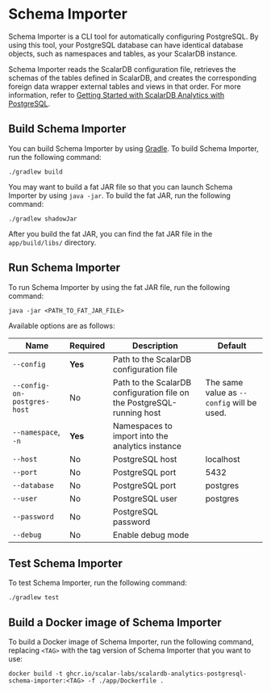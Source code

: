 # Schema Importer

Schema Importer is a CLI tool for automatically configuring PostgreSQL. By using this tool, your PostgreSQL database can have identical database objects, such as namespaces and tables, as your ScalarDB instance.

Schema Importer reads the ScalarDB configuration file, retrieves the schemas of the tables defined in ScalarDB, and creates the corresponding foreign data wrapper external tables and views in that order. For more information, refer to [Getting Started with ScalarDB Analytics with PostgreSQL](../docs/getting-started.md).

## Build Schema Importer

You can build Schema Importer by using [Gradle](https://gradle.org/). To build Schema Importer, run the following command:

```console
./gradlew build
```

You may want to build a fat JAR file so that you can launch Schema Importer by using `java -jar`. To build the fat JAR, run the following command:

   ```console
   ./gradlew shadowJar
   ```

After you build the fat JAR, you can find the fat JAR file in the `app/build/libs/` directory.

## Run Schema Importer

To run Schema Importer by using the fat JAR file, run the following command:

```console
java -jar <PATH_TO_FAT_JAR_FILE>
```
Available options are as follows: 

| Name                        | Required | Description                                                            | Default                                    |
| --------------------------- | -------- | ---------------------------------------------------------------------- | ------------------------------------------ |
| `--config`                  | **Yes**  | Path to the ScalarDB configuration file                                |                                            |
| `--config-on-postgres-host` | No       | Path to the ScalarDB configuration file on the PostgreSQL-running host | The same value as `--config` will be used. |
| `--namespace`, `-n`         | **Yes**  | Namespaces to import into the analytics instance                       |                                            |
| `--host`                    | No       | PostgreSQL host                                                        | localhost                                  |
| `--port`                    | No       | PostgreSQL port                                                        | 5432                                       |
| `--database`                | No       | PostgreSQL port                                                        | postgres                                   |
| `--user`                    | No       | PostgreSQL user                                                        | postgres                                   |
| `--password`                | No       | PostgreSQL password                                                    |                                            |
| `--debug`                   | No       | Enable debug mode                                                      |                                            |


## Test Schema Importer

To test Schema Importer, run the following command:

```console
./gradlew test
```

## Build a Docker image of Schema Importer


To build a Docker image of Schema Importer, run the following command, replacing `<TAG>` with the tag version of Schema Importer that you want to use:

```console
docker build -t ghcr.io/scalar-labs/scalardb-analytics-postgresql-schema-importer:<TAG> -f ./app/Dockerfile .
```
